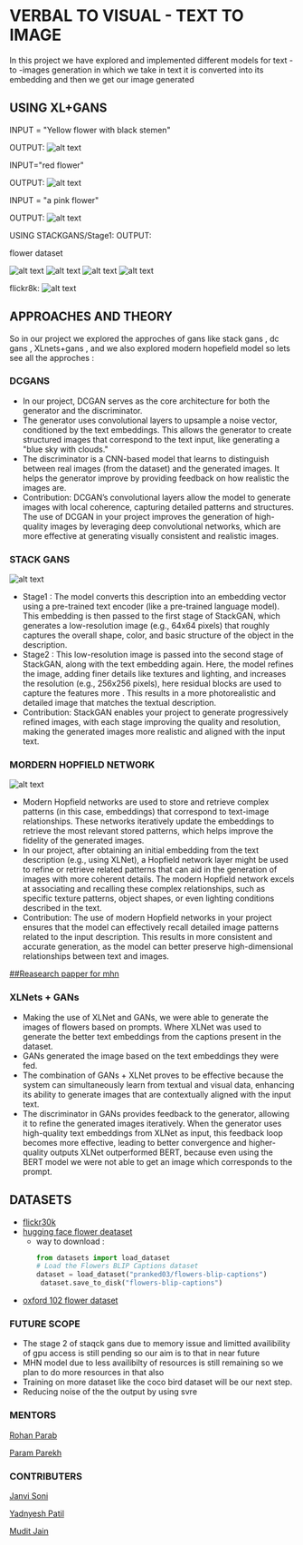 # VERBAL TO VISUAL - TEXT TO IMAGE
In this project we have explored and implemented different models for text - to -images generation in which we take in text it is converted into its embedding and then we get our image generated

## USING XL+GANS
INPUT = "Yellow flower with black stemen"

OUTPUT:
![alt text](https://github.com/Captain-MUDIT/Verbal-to-Visual/blob/main/Screenshot%202024-10-19%20043938.png)

INPUT="red flower"

OUTPUT:
![alt text](https://github.com/Captain-MUDIT/Verbal-to-Visual/blob/main/Screenshot%202024-10-19%20044016.png)

INPUT = "a pink flower"

OUTPUT:
![alt text](https://github.com/Captain-MUDIT/Verbal-to-Visual/blob/main/Screenshot%202024-10-19%20044045.png)

USING STACKGANS/Stage1:
OUTPUT:

flower dataset

![alt text](https://github.com/Captain-MUDIT/Verbal-to-Visual/blob/main/Screenshot%202024-10-19%20045131.png)
![alt text](https://github.com/Captain-MUDIT/Verbal-to-Visual/blob/main/Screenshot%202024-10-19%20045201.png)
![alt text](https://github.com/Captain-MUDIT/Verbal-to-Visual/blob/main/Screenshot%202024-10-19%20045243.png)
![alt text](https://github.com/Captain-MUDIT/Verbal-to-Visual/blob/main/Screenshot%202024-10-19%20045315.png)

flickr8k:
![alt text](https://github.com/Captain-MUDIT/Verbal-to-Visual/blob/main/Screenshot%202024-10-19%20045517.png)

## APPROACHES AND THEORY
So in our project we explored the approches of gans like stack gans , dc gans , XLnets+gans , and we also explored modern hopefield 
model so lets see all the approches :

### DCGANS
* In our project, DCGAN serves as the core architecture for both the generator and the discriminator.
* The generator uses convolutional layers to upsample a noise vector, conditioned by the text embeddings. This allows the generator to create structured images that correspond to the text input, like generating a "blue sky with clouds."
* The discriminator is a CNN-based model that learns to distinguish between real images (from the dataset) and the generated images. It helps the generator improve by providing feedback on how realistic the images are.
* Contribution: DCGAN’s convolutional layers allow the model to generate images with local coherence, capturing detailed patterns and structures. The use of DCGAN in your project improves the generation of high-quality images by leveraging deep convolutional networks, which are more effective at generating visually consistent and realistic images.

### STACK GANS
![alt text](https://github.com/Captain-MUDIT/Verbal-to-Visual/blob/main/Screenshot%202024-10-19%20082508.png)
* Stage1 : The model converts this description into an embedding vector using a pre-trained text encoder (like a pre-trained language model). This embedding is then passed to the first stage of StackGAN, which generates a low-resolution image (e.g., 64x64 pixels) that roughly captures the overall shape, color, and basic structure of the object in the description.  
* Stage2 :  This low-resolution image is passed into the second stage of StackGAN, along with the text embedding again. Here, the model refines the image, adding finer details like textures and lighting, and increases the resolution (e.g., 256x256 pixels), here residual blocks are used to capture the features more . This results in a more photorealistic and detailed image that matches the textual description.
* Contribution: StackGAN enables your project to generate progressively refined images, with each stage improving the quality and resolution, making the generated images more realistic and aligned with the input text.
### MORDERN HOPFIELD NETWORK
![alt text](https://github.com/Captain-MUDIT/Verbal-to-Visual/blob/main/Screenshot%202024-10-19%20083656.png)
* Modern Hopfield networks are used to store and retrieve complex patterns (in this case, embeddings) that correspond to text-image relationships. These networks iteratively update the embeddings to retrieve the most relevant stored patterns, which helps improve the fidelity of the generated images.
* In our project, after obtaining an initial embedding from the text description (e.g., using XLNet), a Hopfield network layer might be used to refine or retrieve related patterns that can aid in the generation of images with more coherent details. The modern Hopfield network excels at associating and recalling these complex relationships, such as specific texture patterns, object shapes, or even lighting conditions described in the text.
* Contribution: The use of modern Hopfield networks in your project ensures that the model can effectively recall detailed image patterns related to the input description. This results in more consistent and accurate generation, as the model can better preserve high-dimensional relationships between text and images.

[##Reasearch papper for mhn](https://arxiv.org/pdf/2208.04441)

### XLNets + GANs
* Making the use of XLNet and GANs, we were able to generate the images of flowers based on prompts. 
Where XLNet was used to generate the better text embeddings from the captions present in the dataset.
* GANs generated the image based on the text embeddings they were fed.
* The combination of GANs + XLNet proves to be effective because the system can simultaneously learn from textual and visual data, enhancing its ability to generate images that are contextually aligned with the input text. 
* The discriminator in GANs provides feedback to the generator, allowing it to refine the generated images iteratively. When the generator uses high-quality text embeddings from XLNet as input, this feedback loop becomes more effective, leading to better convergence and higher-quality outputs
XLNet outperformed BERT, because even using the BERT model we were not able to get an image which corresponds to the prompt.

## DATASETS
* [flickr30k](https://www.kaggle.com/datasets/hsankesara/flickr-image-dataset)
* [hugging face flower deataset](https://huggingface.co/datasets/pranked03/flowers-blip-captions/viewer/default/train?p=62)
  * way to download :
    ```python
    from datasets import load_dataset
    # Load the Flowers BLIP Captions dataset
    dataset = load_dataset("pranked03/flowers-blip-captions")
     dataset.save_to_disk("flowers-blip-captions")

* [oxford 102 flower dataset](https://www.robots.ox.ac.uk/~vgg/data/flowers/102/)

### FUTURE SCOPE
* The stage 2 of staqck gans due to memory issue and limitted availibility of gpu access is still pending so our aim is to that in near future 
* MHN model due to less availibilty of resources is still remaining so we plan to do more resources in that also
* Training on more dataset like the coco bird dataset will be our next step.
* Reducing noise of the the output by using svre 

### MENTORS
[Rohan Parab](https://github.com/Rohan20-10)

[Param Parekh](https://github.com/Param1304)

### CONTRIBUTERS

[Janvi Soni]()

[Yadnyesh Patil](https://github.com/YoLynx)

[Mudit Jain]()




